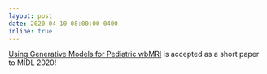 ```yaml
---
layout: post
date: 2020-04-10 08:00:00-0400
inline: true
---
```


[Using Generative Models for Pediatric wbMRI](https://arxiv.org/abs/2006.00727) is accepted as a short paper to MIDL 2020!
